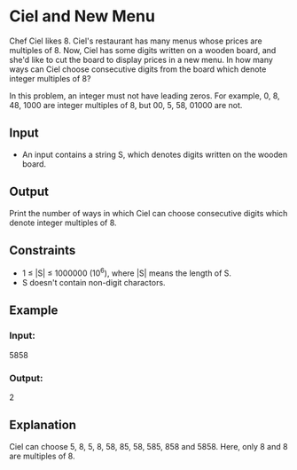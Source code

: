 # Ciel and New Menu

Chef Ciel likes 8. Ciel's restaurant has many menus whose prices are multiples of 8. 
Now, Ciel has some digits written on a wooden board, and she'd like to cut the board to display prices in a new menu. 
In how many ways can Ciel choose consecutive digits from the board which denote integer multiples of 8?

In this problem, an integer must not have leading zeros. For example, 0, 8, 48, 1000 are integer multiples of 8, but 00, 5, 58, 01000 are not.

## Input

- An input contains a string S, which denotes digits written on the wooden board.

## Output

Print the number of ways in which Ciel can choose consecutive digits which denote integer multiples of 8.

## Constraints

- 1 ≤ |S| ≤ 1000000 (10<sup>6</sup>), where |S| means the length of S.
- S doesn't contain non-digit charactors.

## Example

### Input:

5858

### Output:

2

## Explanation

Ciel can choose 5, 8, 5, 8, 58, 85, 58, 585, 858 and 5858. Here, only 8 and 8 are multiples of 8.
